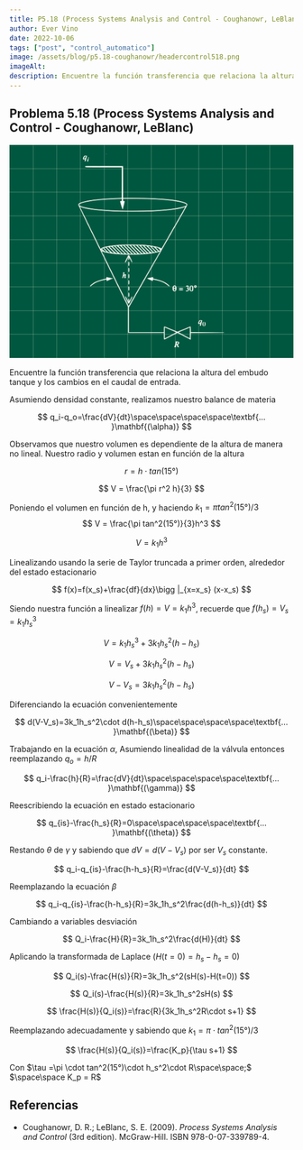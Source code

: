```yaml
---
title: P5.18 (Process Systems Analysis and Control - Coughanowr, LeBlanc)
author: Ever Vino
date: 2022-10-06
tags: ["post", "control_automatico"]
image: /assets/blog/p5.18-coughanowr/headercontrol518.png
imageAlt: 
description: Encuentre la función transferencia que relaciona la altura del embudo tanque y los cambios en el caudal de entrada.
---
```

## Problema 5.18 (Process Systems Analysis and Control - Coughanowr, LeBlanc)

![gráfica problema 5.18](../../assets/blog/p5.18-coughanowr/headercontrol518.png)

Encuentre la función transferencia que relaciona la altura del embudo tanque y los cambios en el caudal de entrada.

Asumiendo densidad constante, realizamos nuestro balance de materia

$$
q_i-q_o=\frac{dV}{dt}\space\space\space\space\textbf{... }\mathbf{(\alpha)}
$$

Observamos que nuestro volumen es dependiente de la altura de manera no lineal.
Nuestro radio y volumen estan en función de la altura

$$
r = h\cdot tan(15°)
$$

$$
V = \frac{\pi r^2 h}{3}
$$

Poniendo el volumen en función de h, y haciendo $k_1=\pi tan^2(15°)/3$
$$
V = \frac{\pi tan^2(15°)}{3}h^3
$$

$$
V = k_1h^3
$$

Linealizando usando la serie de Taylor truncada a primer orden, alrededor del estado estacionario

$$
f(x)=f(x_s)+\frac{df}{dx}\bigg |_{x=x_s} (x-x_s)
$$

Siendo nuestra función a linealizar $f(h)=V=k_1h^3$, recuerde que $f(h_s)=V_s=k_1h_s^3$

$$
V=k_1h_s^3+3k_1h_s^2(h-h_s)
$$

$$
V=V_s+3k_1h_s^2(h-h_s)
$$

$$
V-V_s=3k_1h_s^2(h-h_s)
$$

Diferenciando la ecuación convenientemente

$$
d(V-V_s)=3k_1h_s^2\cdot d(h-h_s)\space\space\space\space\textbf{... }\mathbf{(\beta)}
$$

Trabajando en la ecuación $\alpha$, Asumiendo linealidad de la válvula entonces reemplazando $q_o=h/R$

$$
q_i-\frac{h}{R}=\frac{dV}{dt}\space\space\space\space\textbf{... }\mathbf{(\gamma)}
$$

Reescribiendo la ecuación en estado estacionario

$$
q_{is}-\frac{h_s}{R}=0\space\space\space\space\textbf{... }\mathbf{(\theta)}
$$

Restando $\theta$ de $\gamma$ y sabiendo que $dV=d(V-V_s)$ por ser $V_s$ constante.

$$
q_i-q_{is}-\frac{h-h_s}{R}=\frac{d(V-V_s)}{dt}
$$

Reemplazando la ecuación $\beta$

$$
q_i-q_{is}-\frac{h-h_s}{R}=3k_1h_s^2\frac{d(h-h_s)}{dt}
$$

Cambiando a variables desviación

$$
Q_i-\frac{H}{R}=3k_1h_s^2\frac{d(H)}{dt}
$$

Aplicando la transformada de Laplace ($H(t=0) = h_s-h_s = 0$)

$$
Q_i(s)-\frac{H(s)}{R}=3k_1h_s^2(sH(s)-H(t=0))
$$

$$
Q_i(s)-\frac{H(s)}{R}=3k_1h_s^2sH(s)
$$

$$
\frac{H(s)}{Q_i(s)}=\frac{R}{3k_1h_s^2R\cdot s+1}
$$

Reemplazando adecuadamente y sabiendo que $k_1=\pi \cdot tan^2(15°)/3$

$$
\frac{H(s)}{Q_i(s)}=\frac{K_p}{\tau s+1}
$$

Con $\tau =\pi \cdot  tan^2(15°)\cdot h_s^2\cdot R\space\space;$ $\space\space K_p = R$


## Referencias

* Coughanowr, D. R.; LeBlanc, S. E. (2009). _Process Systems Analysis and Control_ (3rd edition). McGraw-Hill. ISBN 978-0-07-339789-4.